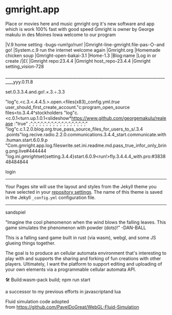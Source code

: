 # gmright.app
Place or movies here and music  gmright org it's new software and app which is work 100% fast with good speed 
Gmright is owner by George makulu  in des Moines Iowa welcome to our program

|V.9 home setting -bugs-rum!go!run!
|Gmright-line-gmright.file-pas-◇-and go!
|System.c.9 run the internet welcome again 
|Gmright.org
|Homemade chicken soup 
|Gmright-open-bakai-3.1
|Home-1.3
|Blog:name
|Log in or create
/\|£{
|Gmright repo:23.4.4
|Gmright host_repo-23.4.4
|Gmright setting_vision-728

__________________________________________________________________________________yyy.0.11.8

set.0.3.3.4.and.go!.×.3.÷.3.3


"log"c.<c.3.<.4.4.5.>.open.<files(x83)_config.yml.*true*
user_should_first_create_account."c:program_open_source files<to.3.4.4^stockholders
"log"c.<c.0.1<turn.up.1.0.1<slideshow*https://www.github.com/georgemakulu/realease :"true" ;";";";";";";";";";";";";";";";";"
"log"c.c.1.2.0.blog.org.true_pass_source_files_for_users_to_s/.3.4
.points"log.recive.radio.2.2.0.communications.3.4.4_start.communicate.with.human.start.6.0.9.p
"Com.gmright.app.log.fileswrite.set.ini.readme.md.pass_true_infor_only_bring.png.live#444444
"log.ini.*gmright*set{setting.3.4.4}start.6.0.9<run!>fly.3.4.4.4_with.pro:#383848484844


login
______________________________________________________________________________
Your Pages site will use the layout and styles from the Jekyll theme you have selected in your [repository settings](https://gmright.com/GeorgeMAKULU/gmrightEngine/settings). The name of this theme is saved in the Jekyll `_config.yml` configuration file.



___________________________________________________________________________________________________
sandspiel

"Imagine the cool phenomenon when the wind blows the falling leaves. This game simulates the phenomenon with powder (dots)!" -DAN-BALL

This is a falling sand game built in rust (via wasm), webgl, and some JS glueing things together.

The goal is to produce an cellular automata environment that's interesting to play with and supports the sharing and forking of fun creations with other players. Ultimately, I want the platform to support editing and uploading of your own elements via a programmable cellular automata API.

🛠️ Build:wasm-pack build; npm run start 

a successor to my previous efforts in javascriptand lua

Fluid simulation code adopted from https://github.com/PavelDoGreat/WebGL-Fluid-Simulation



